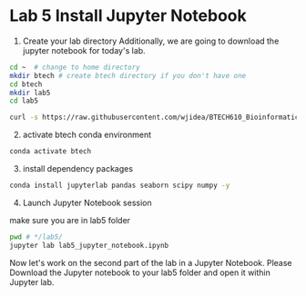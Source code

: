 # Lab 5 Install Jupyter Notebook

1. Create your lab directory
Additionally, we are going to download the jupyter notebook for today's lab.

```sh
cd ~  # change to home directory
mkdir btech # create btech directory if you don't have one
cd btech 
mkdir lab5
cd lab5

curl -s https://raw.githubusercontent.com/wjidea/BTECH610_Bioinformatics/refs/heads/main/lab5/lab5_jupyter_notebook.ipynb -o lab5_jupyter_notebook.ipynb
```

2. activate btech conda environment

```sh
conda activate btech
```

3. install dependency packages

```sh
conda install jupyterlab pandas seaborn scipy numpy -y 
```



4. Launch Jupyter Notebook session

make sure you are in lab5 folder
```sh
pwd # */lab5/
jupyter lab lab5_jupyter_notebook.ipynb
```

Now let's work on the second part of the lab in a Jupyter Notebook. Please Download the Jupyter notebook to your lab5 folder and open it within Jupyter lab.